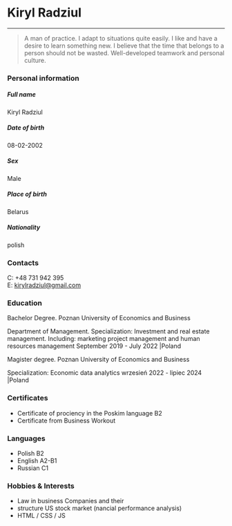 # Kiryl Radziul

---

> A man of practice. I adapt to situations quite easily. I like and have a desire to learn something new. I believe that the time that belongs to a person should not be wasted. Well-developed teamwork and personal culture.

### Personal information

##### Full name

Kiryl Radziul

##### Date of birth

08-02-2002

##### Sex

Male

##### Place of birth

Belarus

##### Nationality

polish

### Contacts

C: +48 731 942 395  
E: kirylradziul@gmail.com

### Education

Bachelor Degree. Poznan University of Economics and Business

Department of Management. Specialization: Investment and real estate management. Including:
marketing project management and human resources management
September 2019 - July 2022 |Poland

Magister degree. Poznan University of Economics and Business

Specialization: Economic data analytics
wrzesień 2022 - lipiec 2024 |Poland

### Certificates

- Certificate of prociency in the Poskim language B2
- Certificate from Business Workout

### Languages

- Polish B2
- English A2-B1
- Russian C1

### Hobbies & Interests

- Law in business Companies and their
- structure US stock market (nancial performance analysis)
- HTML / CSS / JS
